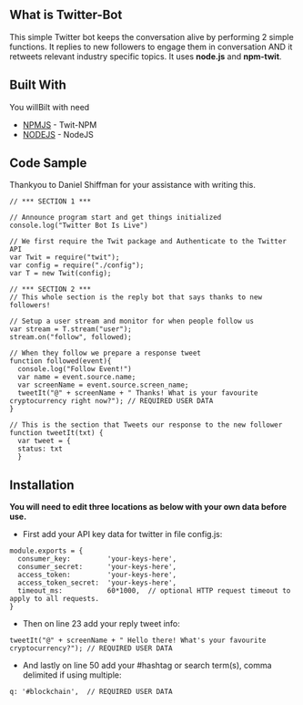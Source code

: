 ## What is Twitter-Bot

This simple Twitter bot keeps the conversation alive by performing 2 simple functions. It replies to new followers to engage them in conversation AND it retweets relevant industry specific topics. It uses **node.js** and **npm-twit**.


## Built With 

You willBilt with need 


* [NPMJS](https://www.npmjs.com/package/twit) - Twit-NPM
* [NODEJS](https://nodejs.org/en/) - NodeJS

## Code Sample

Thankyou to Daniel Shiffman for your assistance with writing this. 

```
// *** SECTION 1 ***

// Announce program start and get things initialized
console.log("Twitter Bot Is Live")

// We first require the Twit package and Authenticate to the Twitter API
var Twit = require("twit");
var config = require("./config");
var T = new Twit(config);

// *** SECTION 2 ***
// This whole section is the reply bot that says thanks to new followers!

// Setup a user stream and monitor for when people follow us
var stream = T.stream("user");
stream.on("follow", followed);

// When they follow we prepare a response tweet
function followed(event){
  console.log("Follow Event!")
  var name = event.source.name;
  var screenName = event.source.screen_name;
  tweetIt("@" + screenName + " Thanks! What is your favourite cryptocurrency right now?"); // REQUIRED USER DATA
}

// This is the section that Tweets our response to the new follower
function tweetIt(txt) {
  var tweet = {
  status: txt
  }
```

## Installation 

**You will need to edit three locations as below with your own data before use.**

* First add your API key data for twitter in file config.js:

```
module.exports = {
  consumer_key:         'your-keys-here',
  consumer_secret:      'your-keys-here',
  access_token:         'your-keys-here',
  access_token_secret:  'your-keys-here',
  timeout_ms:           60*1000,  // optional HTTP request timeout to apply to all requests.
}
```

* Then on line 23 add your reply tweet info:

```
tweetIt("@" + screenName + " Hello there! What's your favourite cryptocurrency?"); // REQUIRED USER DATA
```

* And lastly on line 50 add your #hashtag or search term(s), comma delimited if using multiple:

```
q: '#blockchain',  // REQUIRED USER DATA
```

